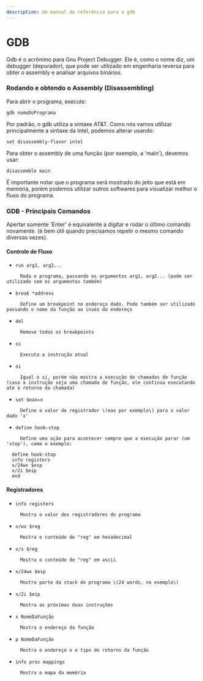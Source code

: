 ```yaml
---
description: Um manual de referência para o gdb
---
```


# GDB

Gdb é o acrônimo para Gnu Project Debugger. Ele é, como o nome diz, um debugger \(depurador\), que pode ser utilizado em engenharia reversa para obter o assembly e analisar arquivos binários.

### Rodando e obtendo o Assembly \(Disassembling\)

Para abrir o programa, execute:

```text
gdb nomeDoPrograma
```

Por padrão, o gdb utiliza a sintaxe AT&T. Como nós vamos utilizar principalmente a sintaxe da Intel, podemos alterar usando:

```text
set disassembly-flavor intel
```

Para obter o assembly de uma função \(por exemplo, a 'main'\), devemos usar:

```text
disassemble main
```

É importante notar que o programa será mostrado do jeito que está em memória, porém podemos utilizar outros softwares para visualizar melhor o fluxo do programa.

### GDB - Principais Comandos

Apertar somente 'Enter' é equivalente a digitar e rodar o último comando novamente. \(é bem útil quando precisamos repetir o mesmo comando diversas vezes\).

#### Controle de Fluxo

* `run arg1, arg2...`   

```text
     Roda o programa, passando os argumentos arg1, arg2... (pode ser utilizado sem os argumentos também)
```

* `break *address`   

```text
     Define um breakpoint no endereço dado. Pode também ser utilizado passando o nome da função ao invés do endereço
```

* `del`   

```text
     Remove todos os breakpoints
```

* `si`   

```text
     Executa a instrução atual
```

* `ni`   

```text
     Igual o si, porém não mostra a execução de chamadas de função (caso a instrução seja uma chamada de função, ele continua executando até o retorno da chamada)
```

* `set $eax=x`   

```text
     Define o valor do registrador \(eax por exemplo\) para o valor dado 'x'
```

* `define hook-stop`   

```text
     Define uma ação para acontecer sempre que a execução parar (um 'stop'), como o exemplo:
```

```text
  define hook-stop
  info registers
  x/24wx $esp
  x/2i $eip
  end
```

#### Registradores

* `info registers`   

```text
     Mostra o valor dos registradores do programa
```

* `x/wx $reg`   

```text
     Mostra o conteúdo de "reg" em hexadecimal
```

* `x/s $reg`   

```text
     Mostra o conteúdo de "reg" em ascii
```

* `x/24wx $esp`    

```text
     Mostra parte da stack do programa \(24 words, no exemplo\)
```

* `x/2i $eip`   

```text
     Mostra as próximas duas instruções
```

* `x NomeDaFunção`   

```text
     Mostra o endereço da função
```

* `p NomeDaFunção`   

```text
     Mostra o endereço e o tipo de retorno da função
```

* `info proc mappings`   

```text
     Mostra o mapa da memória
```

